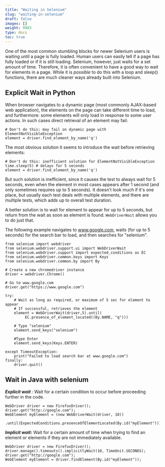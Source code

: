 ```yaml
---
title: "Waiting in Selenium"
slug: "waiting-in-selenium"
draft: false
images: []
weight: 9983
type: docs
toc: true
---
```


One of the most common stumbling blocks for newer Selenium users is waiting until a page is fully loaded. Human users can easily tell if a page has fully loaded or if it is still loading. Selenium, however, just waits for a set amount of time. Therefore, it is often convenient to have a good way to wait for elements in a page. While it is *possible* to do this with a loop and sleep() functions, there are much cleaner ways already built into Selenium.

## Explicit Wait in Python
When browser navigates to a dynamic page (most commonly AJAX-based web application), the elements on the page can take different time to load, and furthermore: some elements will only load in response to some user actions. In such cases direct retrieval of an element may fail: 

    # Don't do this: may fail on dynamic page with ElementNotVisibleException
    element = driver.find_element_by_name('q') 

The most obvious solution it seems to introduce the wait before retrieving elements:

    # Don't do this: inefficient solution for ElementNotVisibleException 
    time.sleep(5) # delays for 5 seconds  
    element = driver.find_element_by_name('q') 

But such solution is inefficient, since it causes the test to always wait for 5 seconds, even when the element in most cases appears after 1 second (and only sometimes requires up to 5 seconds). It doesn't look much if it's one place, but usually each test deals with multiple elements, and there are multiple tests, which adds up to overall test duration. 

A better solution is to wait for element to appear for up to 5 seconds, but return from the wait as soon as element is found. `WebDriverWait` allows you to do just that.

The following example navigates to www.google.com, waits (for up to 5 seconds) for the search bar to load, and then searches for "selenium".

    from selenium import webdriver
    from selenium.webdriver.support.ui import WebDriverWait
    from selenium.webdriver.support import expected_conditions as EC
    from selenium.webdriver.common.keys import Keys
    from selenium.webdriver.common.by import By

    # Create a new chromedriver instance
    driver = webdriver.Chrome()

    # Go to www.google.com
    driver.get("https://www.google.com")

    try:
        # Wait as long as required, or maximum of 5 sec for element to appear
        # If successful, retrieves the element
        element = WebDriverWait(driver,5).until(
             EC.presence_of_element_located((By.NAME, "q")))

        # Type "selenium"
        element.send_keys("selenium")
        
        #Type Enter
        element.send_keys(Keys.ENTER)
    
    except TimeoutException:
        print("Failed to load search bar at www.google.com")
    finally:
        driver.quit()

## Wait in Java with selenium
***Explicit wait*** : Wait for a certain condition to occur before proceeding further in the code.

    WebDriver driver = new FirefoxDriver();
    driver.get("http://google.com");
    WebElement myElement = (new WebDriverWait(driver, 10))
      .until(ExpectedConditions.presenceOfElementLocated(By.id("myElement")));


***Implicit wait:***   Wait for a certain amount of time when trying to find an element or elements if they are not immediately available.

    WebDriver driver = new FirefoxDriver();
    driver.manage().timeouts().implicitlyWait(10, TimeUnit.SECONDS);
    driver.get("http://google.com");
    WebElement myElement = driver.findElement(By.id("myElement"));



